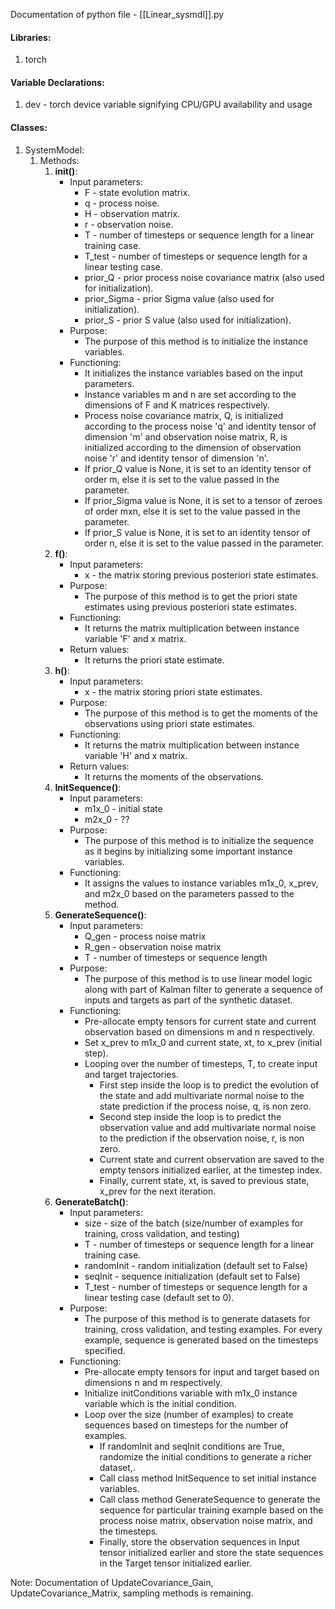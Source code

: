 Documentation of python file - [[Linear_sysmdl]].py


#### Libraries:
1) torch


#### Variable Declarations:
1) dev - torch device variable signifying CPU/GPU availability and usage


#### Classes:
1) SystemModel:
	1) Methods:
		1) __init()__:
			- Input parameters:
				- F - state evolution matrix.
				- q - process noise.
				- H - observation matrix.
				- r - observation noise.
				- T - number of timesteps or sequence length for a linear training case.
				- T_test - number of timesteps or sequence length for a linear testing case.
				- prior_Q - prior process noise covariance matrix (also used for initialization).
				- prior_Sigma - prior Sigma value (also used for initialization).
				- prior_S - prior S value (also used for initialization).
			- Purpose:
				- The purpose of this method is to initialize the instance variables.
			- Functioning:
				- It initializes the instance variables based on the input parameters.
				- Instance variables m and n are set according to the dimensions of F and K matrices respectively.
				- Process noise covariance matrix, Q, is initialized according to the process noise 'q' and identity tensor of dimension 'm' and observation noise matrix, R, is initialized according to the dimension of observation noise 'r' and identity tensor of dimension 'n'.
				- If prior_Q value is None, it is set to an identity tensor of order m, else it is set to the value passed in the parameter.
				- If prior_Sigma value is None, it is set to a tensor of zeroes of order mxn, else it is set to the value passed in the parameter.
				- If prior_S value is None, it is set to an identity tensor of order n, else it is set to the value passed in the parameter.
		2) __f()__:
			- Input parameters:
				- x - the matrix storing previous posteriori state estimates.
			- Purpose:
				- The purpose of this method is to get the priori state estimates using previous posteriori state estimates.
			- Functioning:
				- It returns the matrix multiplication between instance variable 'F' and x matrix.
			- Return values:
				- It returns the priori state estimate.
		3) __h()__:
			- Input parameters:
				- x - the matrix storing priori state estimates.
			- Purpose:
				- The purpose of this method is to get the moments of the observations using priori state estimates.
			- Functioning:
				- It returns the matrix multiplication between instance variable 'H' and x matrix.
			- Return values:
				- It returns the moments of the observations.
		4) __InitSequence()__:
			- Input parameters:
				- m1x_0 - initial state
				- m2x_0 - ??
			- Purpose:
				- The purpose of this method is to initialize the sequence as it begins by initializing some important instance variables.
			- Functioning:
				- It assigns the values to instance variables m1x_0, x_prev, and m2x_0 based on the parameters passed to the method.
		5) __GenerateSequence()__:
			- Input parameters:
				- Q_gen - process noise matrix
				- R_gen - observation noise matrix
				- T - number of timesteps or sequence length
			- Purpose:
				- The purpose of this method is to use linear model logic along with part of Kalman filter to generate a sequence of inputs and targets as part of the synthetic dataset.
			- Functioning:
				- Pre-allocate empty tensors for current state and current observation based on dimensions m and n respectively.
				- Set x_prev to m1x_0 and current state, xt, to x_prev (initial step).
				- Looping over the number of timesteps, T, to create input and target trajectories.
					- First step inside the loop is to predict the evolution of the state and add multivariate normal noise to the state prediction if the process noise, q, is non zero.
					- Second step inside the loop is to predict the observation value and add multivariate normal noise to the prediction if the observation noise, r, is non zero.
					- Current state and current observation are saved to the empty tensors initialized earlier, at the timestep index.
					- Finally, current state, xt, is saved to previous state, x_prev for the next iteration.
		6) __GenerateBatch()__:
			- Input parameters:
				- size - size of the batch (size/number of examples for training, cross validation, and testing)
				- T - number of timesteps or sequence length for a linear training case.
				- randomInit - random initialization (default set to False)
				- seqInit - sequence initialization (default set to False)
				- T_test - number of timesteps or sequence length for a linear testing case (default set to 0).
			- Purpose:
				- The purpose of this method is to generate datasets for training, cross validation, and testing examples. For every example, sequence is generated based on the timesteps specified.
			- Functioning:
				- Pre-allocate empty tensors for input and target based on dimensions n and m respectively.
				- Initialize initConditions variable with m1x_0 instance variable which is the initial condition.
				- Loop over the size (number of examples) to create sequences based on timesteps for the number of examples.
					- If randomInit and seqInit conditions are True, randomize the initial conditions to generate a richer dataset,.
					- Call class method InitSequence to set initial instance variables.
					- Call class method GenerateSequence to generate the sequence for particular training example based on the process noise matrix, observation noise matrix, and the timesteps.
					- Finally, store the observation sequences in Input tensor initialized earlier and store the state sequences in the Target tensor initialized earlier.


Note: Documentation of UpdateCovariance_Gain, UpdateCovariance_Matrix, sampling methods is remaining.